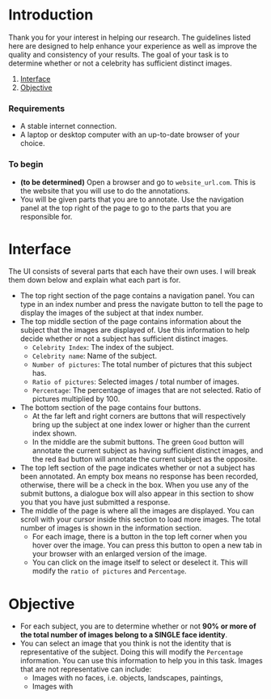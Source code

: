 # Introduction
Thank you for your interest in helping our research. The guidelines listed here are designed to help enhance your experience as well as improve the quality and consistency of your results. The goal of your task is to determine whether or not a celebrity has sufficient distinct images.

 1. [Interface](#Interface)
 2. [Objective](#Instruction)


### Requirements

  - A stable internet connection.
  - A laptop or desktop computer with an up-to-date browser of your choice. 

### To begin

  - **(to be determined)** Open a browser and go to `website_url.com`. This is the website that you will use to do the annotations.
  - You will be given parts that you are to annotate. Use the navigation panel at the top right of the page to go to the parts that you are responsible for.
 
# <a name="Interface"></a>Interface
  The UI consists of several parts that each have their own uses. I will break them down below and explain what each part is for.
  - The top right section of the page contains a navigation panel. You can type in an index number and press the navigate button to tell the page to display the images of the subject at that index number. 
  - The top middle section of the page contains information about the subject that the images are displayed of. Use this information to help decide whether or not a subject has sufficient distinct images.
	  - `Celebrity Index`: The index of the subject.
	  - `Celebrity name`: Name of the subject.
	  - `Number of pictures`: The total number of pictures that this subject has.
	  - `Ratio of pictures`: Selected images / total number of images.
	  - `Percentage`: The percentage of images that are not selected. Ratio of pictures multiplied by 100.
  - The bottom section of the page contains four buttons. 
	  - At the far left and right corners are buttons that will respectively bring up the subject at one index lower or higher than the current index shown. 
	  - In the middle are the submit buttons. The green `Good` button will annotate the current subject as having sufficient distinct images, and the red `Bad` button will annotate the current subject as the opposite. 
  - The top left section of the page indicates whether or not a subject has been annotated. An empty box means no response has been recorded, otherwise, there will be a check in the box. When you use any of the submit buttons, a dialogue box will also appear in this section to show you that you have just submitted a response.
  - The middle of the page is where all the images are displayed. You can scroll with your cursor inside this section to load more images. The total number of images is shown in the information section. 
	  - For each image, there is a button in the top left corner when you hover over the image. You can press this button to open a new tab in your browser with an enlarged version of the image.
	  - You can click on the image itself to select or deselect it. This will modify the `ratio of pictures` and `Percentage`.

# Objective<a name="Instruction"></a>
  - For each subject, you are to determine whether or not **90% or more of the total number of images belong to a SINGLE face identity**. 
  - You can select an image that you think is not the identity that is representative of the subject. Doing this will modify the `Percentage` information. You can use this information to help you in this task. Images that are not representative can include:
	  - Images with no faces, i.e. objects, landscapes, paintings,
	  - Images with 


<!--stackedit_data:
eyJoaXN0b3J5IjpbLTI1MjY1NDI1NV19
-->